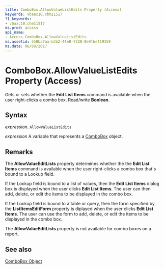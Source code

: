 ```yaml
---
title: ComboBox.AllowValueListEdits Property (Access)
keywords: vbaac10.chm11517
f1_keywords:
- vbaac10.chm11517
ms.prod: access
api_name:
- Access.ComboBox.AllowValueListEdits
ms.assetid: 558ba7aa-b3b2-4fe8-7338-8e9fbef19159
ms.date: 06/08/2017
---
```



# ComboBox.AllowValueListEdits Property (Access)

Gets or sets whether the  **Edit List Items** command is available when the user right-clicks a combo box. Read/write **Boolean**.


## Syntax

 _expression_. `AllowValueListEdits`

 _expression_ A variable that represents a [ComboBox](./Access.ComboBox.md) object.


## Remarks

The  **AllowValueEditLists** property determines whether the the **Edit List Items** command is available when the user right-clicks a combo box that's bound to a Lookup field.

If the Lookup field is bound to a list of values, then the  **Edit List Items** dialog box is displayed when the user clicks **Edit List Items**. The user can then add, delete, or edit the items to be displayed in the combo box.

If the Lookup field is bound to a table or query, then the form specified by the  **ListItemsEditForm** property is diplayed when the user clicks **Edit List Items**. The user can use the form to add, delete, or edit the items to be displayed in the combo box.

The  **AllowValueEditLists** property is not available for combo boxes on a report.


## See also


[ComboBox Object](Access.ComboBox.md)

